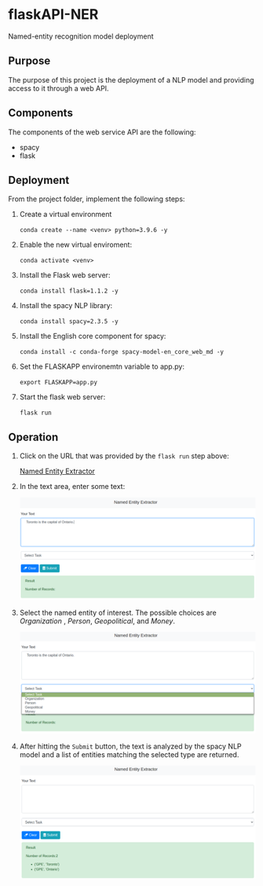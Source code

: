 # flaskAPI-NER
Named-entity recognition model deployment

## Purpose

The purpose of this project is the deployment of a NLP model and providing access to it through a web API.

## Components

The components of the web service API are the following:

* spacy
* flask

## Deployment

From the project folder, implement the following steps:

1. Create a virtual environment

	`conda create --name <venv> python=3.9.6 -y`

2. Enable the new virtual enviroment:

	`conda activate <venv>`

3. Install the Flask web server:

	`conda install flask=1.1.2 -y`

4. Install the spacy NLP library:

	`conda install spacy=2.3.5 -y`

5. Install the English core component for spacy:

	`conda install -c conda-forge spacy-model-en_core_web_md -y`

6. Set the FLASKAPP environemtn variable to app.py:

	`export FLASKAPP=app.py`

7. Start the flask web server:

	`flask run`

## Operation

1. Click on the URL that was provided by the `flask run` step above:

	[Named Entity Extractor](http://127.0.0.1:5000/)

2. In the text area, enter some text:

	![Enter text](images/enter_text.png)

3. Select the named entity of interest. The possible choices are *Organization* , *Person*, *Geopolitical*, and *Money*.

	![Select Named Entity](images/select_entity.png)

4. After hitting the `Submit` button, the text is analyzed by the spacy NLP model and a list of entities matching the selected type are returned.

	![Response](images/response.png)


